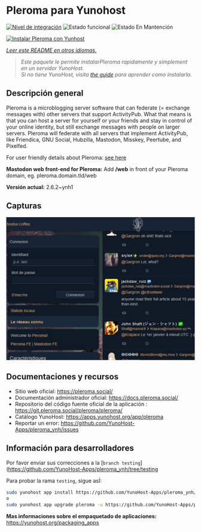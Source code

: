<!--
Este archivo README esta generado automaticamente<https://github.com/YunoHost/apps/tree/master/tools/readme_generator>
No se debe editar a mano.
-->

# Pleroma para Yunohost

[![Nivel de integración](https://dash.yunohost.org/integration/pleroma.svg)](https://dash.yunohost.org/appci/app/pleroma) ![Estado funcional](https://ci-apps.yunohost.org/ci/badges/pleroma.status.svg) ![Estado En Mantención](https://ci-apps.yunohost.org/ci/badges/pleroma.maintain.svg)

[![Instalar Pleroma con Yunhost](https://install-app.yunohost.org/install-with-yunohost.svg)](https://install-app.yunohost.org/?app=pleroma)

*[Leer este README en otros idiomas.](./ALL_README.md)*

> *Este paquete le permite instalarPleroma rapidamente y simplement en un servidor YunoHost.*  
> *Si no tiene YunoHost, visita [the guide](https://yunohost.org/install) para aprender como instalarla.*

## Descripción general

Pleroma is a microblogging server software that can federate (= exchange messages with) other servers that support ActivityPub. What that means is that you can host a server for yourself or your friends and stay in control of your online identity, but still exchange messages with people on larger servers. Pleroma will federate with all servers that implement ActivityPub, like Friendica, GNU Social, Hubzilla, Mastodon, Misskey, Peertube, and Pixelfed.

For user friendly details about Pleroma: [see here](https://blog.soykaf.com/post/what-is-pleroma/)

**Mastodon web front-end for Pleroma:** Add **/web** in front of your Pleroma domain, eg. pleroma.domain.tld/web


**Versión actual:** 2.6.2~ynh1

## Capturas

![Captura de Pleroma](./doc/screenshots/screenshot1.png)

## Documentaciones y recursos

- Sitio web oficial: <https://pleroma.social/>
- Documentación administrador oficial: <https://docs.pleroma.social/>
- Repositorio del código fuente oficial de la aplicación : <https://git.pleroma.social/pleroma/pleroma/>
- Catálogo YunoHost: <https://apps.yunohost.org/app/pleroma>
- Reportar un error: <https://github.com/YunoHost-Apps/pleroma_ynh/issues>

## Información para desarrolladores

Por favor enviar sus correcciones a la [`branch testing`](https://github.com/YunoHost-Apps/pleroma_ynh/tree/testing

Para probar la rama `testing`, sigue asÍ:

```bash
sudo yunohost app install https://github.com/YunoHost-Apps/pleroma_ynh/tree/testing --debug
o
sudo yunohost app upgrade pleroma -u https://github.com/YunoHost-Apps/pleroma_ynh/tree/testing --debug
```

**Mas informaciones sobre el empaquetado de aplicaciones:** <https://yunohost.org/packaging_apps>
